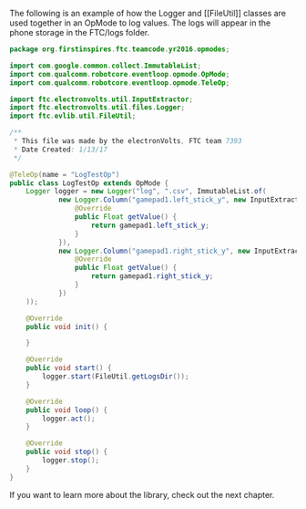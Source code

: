 The following is an example of how the Logger and [[FileUtil]] classes are used together in an OpMode to log values. The logs will appear in the phone storage in the FTC/logs folder.

```java
package org.firstinspires.ftc.teamcode.yr2016.opmodes;

import com.google.common.collect.ImmutableList;
import com.qualcomm.robotcore.eventloop.opmode.OpMode;
import com.qualcomm.robotcore.eventloop.opmode.TeleOp;

import ftc.electronvolts.util.InputExtractor;
import ftc.electronvolts.util.files.Logger;
import ftc.evlib.util.FileUtil;

/**
 * This file was made by the electronVolts, FTC team 7393
 * Date Created: 1/13/17
 */

@TeleOp(name = "LogTestOp")
public class LogTestOp extends OpMode {
    Logger logger = new Logger("log", ".csv", ImmutableList.of(
            new Logger.Column("gamepad1.left_stick_y", new InputExtractor<Float>() {
                @Override
                public Float getValue() {
                    return gamepad1.left_stick_y;
                }
            }),
            new Logger.Column("gamepad1.right_stick_y", new InputExtractor<Float>() {
                @Override
                public Float getValue() {
                    return gamepad1.right_stick_y;
                }
            })
    ));

    @Override
    public void init() {

    }

    @Override
    public void start() {
        logger.start(FileUtil.getLogsDir());
    }

    @Override
    public void loop() {
        logger.act();
    }

    @Override
    public void stop() {
        logger.stop();
    }
}
```

If you want to learn more about the library, check out the next chapter.